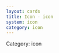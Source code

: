 ```yaml
---
layout: cards
title: Icon - icon
system: icon
category: icon
---
```

<div class="alert alert-secondary mb-4"><span class="i18n innerHTML-category">Category: </span><span class="i18n innerHTML-cat-icon">icon</span></div>
